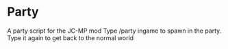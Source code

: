 Party
===========

A party script for the JC-MP mod
Type /party ingame to spawn in the party. Type it again to get back to the normal world
